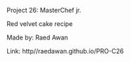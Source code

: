 Project 26: MasterChef jr.








Red velvet cake recipe


Made by: Raed Awan



Link: http//raedawan.github.io/PRO-C26
